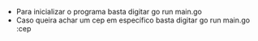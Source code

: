 - Para inicializar o programa basta digitar go run main.go
- Caso queira achar um cep em específico basta digitar go run main.go :cep
